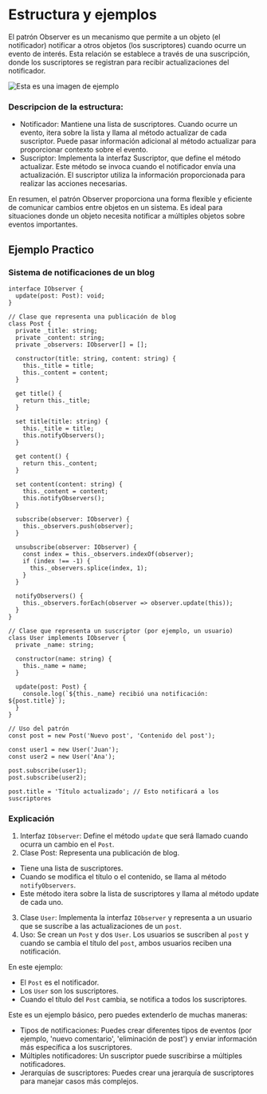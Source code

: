 # Estructura y ejemplos

El patrón Observer es un mecanismo que permite a un objeto (el notificador) notificar a otros objetos (los suscriptores) cuando ocurre un evento de interés. Esta relación se establece a través de una suscripción, donde los suscriptores se registran para recibir actualizaciones del notificador.

![Esta es una imagen de ejemplo](https://refactoring.guru/images/patterns/diagrams/observer/structure.png?id=365b7e2b8fbecc8948f34b9f8f16f33c)



### Descripcion de la estructura:

- Notificador:
Mantiene una lista de suscriptores.
Cuando ocurre un evento, itera sobre la lista y llama al método actualizar de cada suscriptor.
Puede pasar información adicional al método actualizar para proporcionar contexto sobre el evento.
- Suscriptor:
Implementa la interfaz Suscriptor, que define el método actualizar.
Este método se invoca cuando el notificador envía una actualización.
El suscriptor utiliza la información proporcionada para realizar las acciones necesarias.

En resumen, el patrón Observer proporciona una forma flexible y eficiente de comunicar cambios entre objetos en un sistema. Es ideal para situaciones donde un objeto necesita notificar a múltiples objetos sobre eventos importantes.

## Ejemplo Practico

### Sistema de notificaciones de un blog

```// Interfaz para los suscriptores
interface IObserver {
  update(post: Post): void;
}

// Clase que representa una publicación de blog
class Post {
  private _title: string;
  private _content: string;
  private _observers: IObserver[] = [];

  constructor(title: string, content: string) {
    this._title = title;
    this._content = content;
  }

  get title() {
    return this._title;
  }

  set title(title: string) {
    this._title = title;
    this.notifyObservers();
  }

  get content() {
    return this._content;
  }

  set content(content: string) {
    this._content = content;
    this.notifyObservers();
  }

  subscribe(observer: IObserver) {
    this._observers.push(observer);
  }

  unsubscribe(observer: IObserver) {
    const index = this._observers.indexOf(observer);
    if (index !== -1) {
      this._observers.splice(index, 1);
    }
  }

  notifyObservers() {
    this._observers.forEach(observer => observer.update(this));
  }
}

// Clase que representa un suscriptor (por ejemplo, un usuario)
class User implements IObserver {
  private _name: string;

  constructor(name: string) {
    this._name = name;
  }

  update(post: Post) {
    console.log(`${this._name} recibió una notificación: ${post.title}`);
  }
}

// Uso del patrón
const post = new Post('Nuevo post', 'Contenido del post');

const user1 = new User('Juan');
const user2 = new User('Ana');

post.subscribe(user1);
post.subscribe(user2);

post.title = 'Título actualizado'; // Esto notificará a los suscriptores

```
### Explicación

1. Interfaz ```IObserver```: Define el método ```update``` que será llamado cuando ocurra un cambio en el ```Post```.
2. Clase Post: Representa una publicación de blog.
- Tiene una lista de suscriptores.
- Cuando se modifica el título o el contenido, se llama al método ```notifyObservers```.
- Este método itera sobre la lista de suscriptores y llama al método update de cada uno.
3. Clase ```User```: Implementa la interfaz ```IObserver``` y representa a un usuario que se suscribe a las actualizaciones de un ```post```.
3. Uso: Se crean un ```Post``` y dos ```User```. Los usuarios se suscriben al ```post``` y cuando se cambia el título del ```post```, ambos usuarios reciben una notificación.

En este ejemplo:

- El ```Post``` es el notificador.
- Los ```User``` son los suscriptores.
- Cuando el título del ```Post``` cambia, se notifica a todos los suscriptores.

Este es un ejemplo básico, pero puedes extenderlo de muchas maneras:

- Tipos de notificaciones: Puedes crear diferentes tipos de eventos (por ejemplo, 'nuevo comentario', 'eliminación de post') y enviar información más específica a los suscriptores.
- Múltiples notificadores: Un suscriptor puede suscribirse a múltiples notificadores.
- Jerarquías de suscriptores: Puedes crear una jerarquía de suscriptores para manejar casos más complejos.
